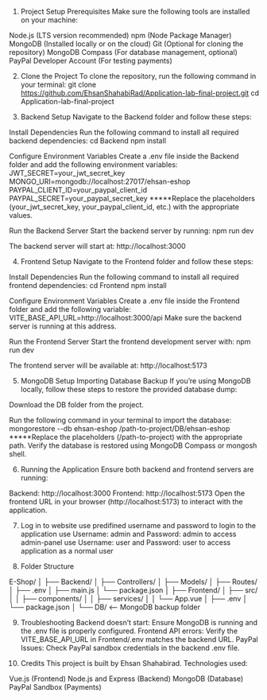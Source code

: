 1. Project Setup
Prerequisites
Make sure the following tools are installed on your machine:

Node.js (LTS version recommended)
npm (Node Package Manager)
MongoDB (Installed locally or on the cloud)
Git (Optional for cloning the repository)
MongoDB Compass (For database management, optional)
PayPal Developer Account (For testing payments)

2. Clone the Project
To clone the repository, run the following command in your terminal:
git clone https://github.com/EhsanShahabiRad/Application-lab-final-project.git
cd Application-lab-final-project

3. Backend Setup
Navigate to the Backend folder and follow these steps:

Install Dependencies
Run the following command to install all required backend dependencies:
cd Backend
npm install

Configure Environment Variables
Create a .env file inside the Backend folder and add the following environment variables:
JWT_SECRET=your_jwt_secret_key
MONGO_URI=mongodb://localhost:27017/ehsan-eshop
PAYPAL_CLIENT_ID=your_paypal_client_id
PAYPAL_SECRET=your_paypal_secret_key
*****Replace the placeholders (your_jwt_secret_key, your_paypal_client_id, etc.) with the appropriate values.

Run the Backend Server
Start the backend server by running:
npm run dev

The backend server will start at:
http://localhost:3000

4. Frontend Setup
Navigate to the Frontend folder and follow these steps:

Install Dependencies
Run the following command to install all required frontend dependencies:
cd Frontend
npm install

Configure Environment Variables
Create a .env file inside the Frontend folder and add the following variable:
VITE_BASE_API_URL=http://localhost:3000/api
Make sure the backend server is running at this address.

Run the Frontend Server
Start the frontend development server with:
npm run dev

The frontend server will be available at:
http://localhost:5173

5. MongoDB Setup
Importing Database Backup
If you’re using MongoDB locally, follow these steps to restore the provided database dump:

Download the DB folder from the project.

Run the following command in your terminal to import the database:
mongorestore --db ehsan-eshop /path-to-project/DB/ehsan-eshop
*****Replace the placeholders (/path-to-project) with the appropriate path.
Verify the database is restored using MongoDB Compass or mongosh shell.

6. Running the Application
Ensure both backend and frontend servers are running:

Backend: http://localhost:3000
Frontend: http://localhost:5173
Open the frontend URL in your browser (http://localhost:5173) to interact with the application.

7. Log in to website
 use predifined username and password to login to the application
use Username: admin  and Password: admin to access admin-panel
use Username: user  and Password: user to access application as a normal user

8. Folder Structure

E-Shop/
│
├── Backend/
│   ├── Controllers/
│   ├── Models/
│   ├── Routes/
│   ├── .env
│   ├── main.js
│   └── package.json
│
├── Frontend/
│   ├── src/
│   │   ├── components/
│   │   ├── services/
│   │   └── App.vue
│   ├── .env
│   └── package.json
│
└── DB/           <-- MongoDB backup folder

9. Troubleshooting
Backend doesn’t start: Ensure MongoDB is running and the .env file is properly configured.
Frontend API errors: Verify the VITE_BASE_API_URL in Frontend/.env matches the backend URL.
PayPal Issues: Check PayPal sandbox credentials in the backend .env file.

10. Credits
This project is built by Ehsan Shahabirad.
Technologies used:

Vue.js (Frontend)
Node.js and Express (Backend)
MongoDB (Database)
PayPal Sandbox (Payments)
